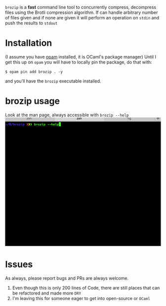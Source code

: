 `brozip` is a **fast** command line tool to concurrently compress,
decompress files using the Brotli compression algorithm. If can handle
arbitrary number of files given and if none are given it will perform
an operation on `stdin` and push the results to `stdout`

# Installation

(I assume you have [opam](https://opam.ocaml.org) installed, it is OCaml's package manager)
Until I get this up on `opam` you will have to locally pin the
package, do that with:

```shell
$ opam pin add brozip . -y
```

and you'll have the `brozip` executable installed.

# brozip usage

Look at the man page, always accessible with `brozip --help`
![img](./man_page_brozip.gif)

# Issues

As always, please report bugs and PRs are always welcome.

1.  Even though this is only 200 lines of Code, there are still places
    that can be refactored and made more `DRY`
2.  I'm leaving this for someone eager to get into open-source or
    `OCaml`
